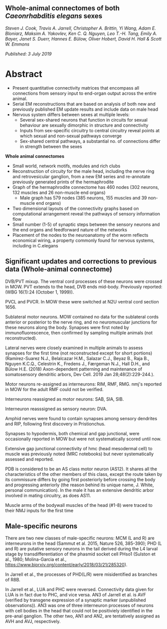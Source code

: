## Whole-animal connectomes of both _Caeonrhabditis elegans_ sexes
_Steven J. Cook, Travis A. Jarrell, Christopher A. Brittin, Yi Wang, Adam E. Bloniarz, Maksim A. Yakovlev, Ken C. Q. Nguyen, Leo T.-H. Tang, Emily A. Bayer, Janet S. Duerr, Hannes E. Bülow, Oliver Hobert, David H. Hall & Scott W. Emmons_

_Published: 3 July 2019_

# Abstract
- Present quantitative connectivity matrices that encompass all connections from sensory input to end-organ output across the entire animal.
- Serial EM reconstructions that are based on analysis of both new and previously published EM update results and include data on male head
- Nervous system differs between sexes at multiple levels:
  - Several sex-shared neurons that function in circuits for sexual behaviour are sexually dimorphic in structure and connectivity
  - Inputs from sex-specific circuitry to central circuitry reveal points at which sexual and non-sexual pathways converge
  - Sex-shared central pathways, a substantial no. of connections differ in strength between the sexes

**Whole animal connectomes**
- Small world, network motifs, modules and rich clubs
- Reconstruction of circuity for the male head, including the nerve ring and retrovesicular ganglion, from a new EM series and re-annotate previously generated prints of the hermaphrodite
- Graph of the hermaphrodite connectome has 460 nodes (302 neurons, 132 muscles and 26 non-muscle end organs)
  - Male graph has 579 nodes (385 neurons, 155 muscles and 39 non-muscle end organs)
- Two dimensional layouts of the connectivity graphs based on computational arrangement reveal the pathways of sensory information flow
- Small number (1-5) of synaptic steps between the sensory neurons and the end organs and feedforward nature of the networks
- Placement of the nodes to the neuroanatomy of the worm reflects economical wiring, a property commonly found for nervous systems, including in C.elegans












## Significant updates and corrections to previous data (Whole-animal connectome)
DVB/PVT mixup.  The ventral cord processes of these neurons were crossed in MOW.  PVT extends to the head, DVB ends mid-body.  Previously reported: (WBG 16(1):24 (October 1, 1999)).

PVCL and PVCR.  In MOW these were switched at N2U ventral cord section 1656.

Sublateral motor neurons.  MOW contained no data for the sublateral cords anterior or posterior to the nerve ring, and no neuromuscular junctions for these neurons along the body. Synapses were first noted by immunofluorescence, then confirmed by sampling multiple animals (not reconstructed).

Lateral nerves were closely examined in multiple animals to assess synapses for the first time (not reconstructed except for short portions) (Ramirez-Suarez N.J., Belalcazar H.M., Salazar C.J., Beyaz B., Raja B., Nguyen K.C.Q., Celestrin K., Fredens J., Færgeman N.J., Hall D.H., and Bülow H.E. (2018) Axon-dependent patterning and maintenance of somatosensory dendritic arbors, Dev Cell. 2019 Jan 28;48(2):229-244.).

Motor neurons re-assigned as interneurons: RIM, RMF, RMG.  nmj's reported in MOW for the adult RMF could not be verified.

Interneurons reassigned as motor neurons: SAB, SIA, SIB.

Interneuron reasssigned as sensory neuron: DVA.

Amphid nerves were found to contain synapses among sensory dendrites and RIP, following first discovery in Pristionchus.

Synapses to hypodermis, both chemical and gap junctional, were occasionally reported in MOW but were not systematically scored until now.

Extensive gap junctional connectivity of hmc (head mesodermal cell) to muscle was previously noted (MRC notebooks) but never systematically assessed and reported.

PDB is considered to be an AS class motor neuron (AS12).  It shares all the characteristics of the other members of this class, except the route taken by its commissure differs by going first posteriorly before crossing the body and progressing anteriorly (the reason behind its unique name, J. White, personal communication).  In the male it has an extensive dendritic arbor involved in mating circuitry, as does AS11. 

Muscle arms of the bodywall muscles of the head (#1-8) were  traced to their NMJ inputs for the first time

## Male-specific neurons
There are two new classes of male-specific neurons: MCM (L and R) are interneurons in the head (Sammut et al. 2015, Nature 526, 385-390); PHD (L and R) are putative sensory neurons in the tail derived during the L4 larval stage by transdifferentiation of the phasmid socket cell PHso1 (Sulston et al., 1980; Molina-Garcia et al., https://www.biorxiv.org/content/early/2018/03/21/285320).

In Jarrell et al., the processes of PHD(L/R) were misidentified as branches of R8B.

In Jarrell et al., LUA and PHC were reversed.  Connectivity data given for LUA is in fact due to PHC, and vice versa.
AN3 of Jarrell et al. is AVF (verified by transgene expression of a synaptic marker (unpublished observations)).  AN3 was one of three interneuron processes of neurons with cell bodies in the head that could not be positiviely identified in the pre-anal ganglion.  The other two, AN1 and AN2, are tentatively assigned as AVH and AVJ, respectively.
